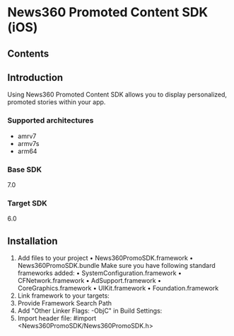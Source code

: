 News360 Promoted Content SDK (iOS)
===========
## Contents
## Introduction
Using News360 Promoted Content SDK allows you to display personalized, promoted stories within your app.
### Supported architectures
* amrv7
* armv7s
* arm64
### Base SDK
7.0
### Target SDK
6.0

## Installation
1. Add files to your project
• News360PromoSDK.framework
• News360PromoSDK.bundle
Make sure you have following standard frameworks added:
• SystemConfiguration.framework
• CFNetwork.framework
• AdSupport.framework
• CoreGraphics.framework
• UIKit.framework
• Foundation.framework
2. Link framework to your targets:
3. Provide Framework Search Path
4. Add "Other Linker Flags: -ObjC" in Build Settings:
5. Import header file:
#import <News360PromoSDK/News360PromoSDK.h>
